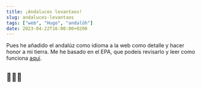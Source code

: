 ```yaml
---
title: ¡Andaluces levantaos!
slug: andaluces-levantaos
tags: ["web", "Hugo", "andalûh"]
date: 2023-04-22T16:00:00+0200
---
```


Pues he añadido el andalúz como idioma a la web como detalle y hacer honor a mi tierra. Me he basado en el EPA, que podeis revisarlo y leer como funciona [aquí](https://es.wikipedia.org/wiki/Êttandâ_pal_andalûh).

## 💚🤍💚
